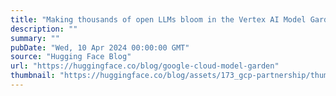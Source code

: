 ```yaml
---
title: "Making thousands of open LLMs bloom in the Vertex AI Model Garden"
description: ""
summary: ""
pubDate: "Wed, 10 Apr 2024 00:00:00 GMT"
source: "Hugging Face Blog"
url: "https://huggingface.co/blog/google-cloud-model-garden"
thumbnail: "https://huggingface.co/blog/assets/173_gcp-partnership/thumbnail.jpg"
---
```


